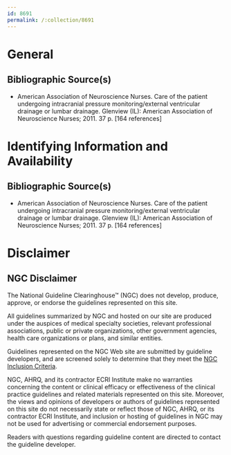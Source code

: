 ```yaml
---
id: 8691
permalink: /:collection/8691
---
```


# General

## Bibliographic Source(s)

- American Association of Neuroscience Nurses. Care of the patient undergoing intracranial pressure monitoring/external ventricular drainage or lumbar drainage. Glenview (IL): American Association of Neuroscience Nurses; 2011. 37 p. [164 references]

# Identifying Information and Availability

## Bibliographic Source(s)

- American Association of Neuroscience Nurses. Care of the patient undergoing intracranial pressure monitoring/external ventricular drainage or lumbar drainage. Glenview (IL): American Association of Neuroscience Nurses; 2011. 37 p. [164 references]

# Disclaimer

## NGC Disclaimer

The National Guideline Clearinghouse™ (NGC) does not develop, produce, approve, or endorse the guidelines represented on this site.

All guidelines summarized by NGC and hosted on our site are produced under the auspices of medical specialty societies, relevant professional associations, public or private organizations, other government agencies, health care organizations or plans, and similar entities.

Guidelines represented on the NGC Web site are submitted by guideline developers, and are screened solely to determine that they meet the [NGC Inclusion Criteria](/help-and-about/summaries/inclusion-criteria).

NGC, AHRQ, and its contractor ECRI Institute make no warranties concerning the content or clinical efficacy or effectiveness of the clinical practice guidelines and related materials represented on this site. Moreover, the views and opinions of developers or authors of guidelines represented on this site do not necessarily state or reflect those of NGC, AHRQ, or its contractor ECRI Institute, and inclusion or hosting of guidelines in NGC may not be used for advertising or commercial endorsement purposes.

Readers with questions regarding guideline content are directed to contact the guideline developer.

